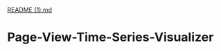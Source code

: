 [README (1).md](https://github.com/carb20/Page-View-Time-Series-Visualizer/files/11297119/README.1.md)
# Page-View-Time-Series-Visualizer
